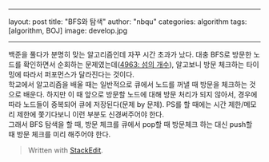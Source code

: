 ﻿---

layout: post
title: "BFS와 탐색"
author: "nbqu"
categories: algorithm
tags: [algorithm, BOJ]
image: develop.jpg

---
백준을 풀다가 분명히 맞는 알고리즘인데 자꾸 시간 초과가 났다. 대충 BFS로 방문한 노드를 확인하면서 순회하는 문제였는데([4963: 섬의 개수](https://www.acmicpc.net/problem/4963)), 알고보니 방문 체크하는 타이밍에 따라서 퍼포먼스가 달라진다는 것이다.<br>
학교에서 알고리즘을 배울 때는 일반적으로 큐에서 노드를 꺼낼 때 방문을 체크하는 것으로 배운다. 하지만 이 때 앞으로 방문할 노드에 대해 방문 처리가 되지 않아서, 경우에 따라 노드들이 중복되어 큐에 저장된다(문제 by 문제). PS를 할 때에는 시간 제한/메모리 제한에 쫓기다보니 이런 부분도 신경써주어야 한다. <br>
그래서 BFS 탐색을 할 때, 방문 체크를 큐에서 pop할 때 방문체크 하는 대신 push할 때 방문 체크를 미리 해주어야 한다.

<script src="https://gist.github.com/nbqu/e4014b8fcb3f75b85f4b321c28f35d86.js"></script>


> Written with [StackEdit](https://stackedit.io/).

